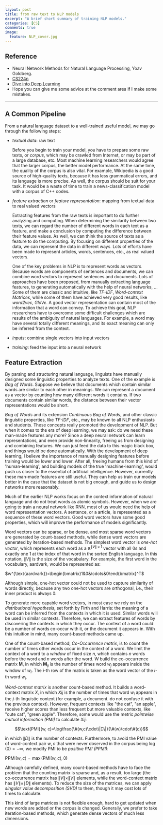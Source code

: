 ```yaml
---
layout: post
title: from raw text to NLP models
excerpt: "A brief short summary of training NLP models."
categories: [CS]
comments: true
image:
  feature: NLP_cover.jpg
---
```


## Reference

 - Neural Network Methods for Natural Language Processing, Yoav Goldberg.
 - [CS224n](https://web.stanford.edu/class/cs224n/ )
 - [Dive into Deep Learning](<https://www.d2l.ai/>)
 - Hope you can give me some advice at the comment area if I make some mistakes.



---

## A Common Pipeline

From a natural language dataset to a well-trained useful model, we may go through the following steps:

- *textual data*:  raw text

  Before you begin to train your model, you have to prepare some raw texts, or *corpus*, which may be crawled from Internet, or may be part of a large database, etc. Most machine learning researchers would agree that the larger corpus, the better model performance. At the same time, the quality of the corpus is also vital. For example, Wikipedia is a good source of high-quality texts, because it has less grammatical errors, and its language is more precise. As well, the corpus should be suit for your task. It would be a waste of time to train a news-classification model with a corpus of C++ codes. 

- *feature extraction* or *feature representation*: mapping from textual data to real valued vectors

  Extracting features from the raw texts is important to do further analyzing and computing. When determining the similarity between two texts, we can regard the number of different words in each text as a feature, and make a conclusion by computing the difference between their feature values. As well, we can think the source of texts as a feature to do the computing. By focusing on different properties of the data, we can represent the data in different ways. Lots of efforts have been made to represent articles, words, sentences, etc., as real valued vectors.

  One of the key problems in NLP is to represent words as vectors. Because words are components of sentences and documents, we can combine word vectors to represent sentences and documents. Lots of approaches have been proposed, from manually extracting language features, to generating automatically with the help of neural networks, ... Some of them are classic and intuitive, like *TF-IDF*, *Word-context Matrices*, while some of them have achieved very good results, like *word2vec*, *GloVe*. A good vector representation can contain most of the information that a word can convey. To achieve this goal, NLP researchers have to overcome some difficult challenges which are results of the ambiguity of natural languages. For example, a word may have several totally different meanings, and its exact meaning can only be inferred from the context.

- *inputs*: combine single vectors into input vectors

- *training*: feed the input into a neural network

## Feature Extraction

By parsing and structuring natural language, linguists have manually designed some linguistic properties to analyze texts. One of the example is *Bag of Words*. Suppose we believe that documents which contain similar words are similar to each other in meanings. We can represent a document as a vector by counting how many different words it contains. If two documents contain similar words, the distance between their vector representations would be short.

*Bag of Words* and its extension *Continuous Bag of Words*, and other classic linguistic properties, like *TF-IDF*, etc., may be known to all NLP enthusiasts and students. These concepts really promoted the development of NLP. But when it comes to the era of deep learning, we may ask: do we need these man-made features any more? Since a deep neural network can learn representations, and even provide non-linearity, freeing us from designing and combining features. We can just feed the data to this magic black box, and things would be done automatically. With the development of deep learning, I believe the importance of manually designing features before training would be lower and lower. After all, freeing humans from this kind of 'human-learning', and building models of the true 'machine-learning', would push us closer to the essential of artificial intelligence. However, currently these man-made features are still useful. They can help us train our models better in the case that the dataset is not big enough, and guide us to design networks more reasonably.

Much of the earlier NLP works focus on the context information of natural language and do not treat words as atomic symbols. However, when we are going to train a neural network like RNN, most of us would need the help of word representation vectors. A sentence, or a article, is represented as a sequence of these word vectors. Good word vectors have some good properties, which will improve the performance of models significantly.

Word vectors can be sparse, or be dense. and most sparse word vectors are generated by count-based methods, while dense word vectors are generated by iteration-based methods. The simplest word vector is *one-hot vector*, which represents each word as  a $\mathbb{R}^{\|V\|\times 1}$ vector with all 0s and exactly one 1 at the index of that word in the sorted English language. In this notation, $\|V\|$ is the size of the vocabulary. For example, the first word in the vocabulary, aardvark, would be represented as:

$w^{\text{aardvark}}=\begin{bmatrix}1&0&\cdots&0\end{bmatrix}^T$

Although simple, one-hot vector could not be used to capture similarity of words directly, because any two one-hot vectors are orthogonal, i.e., their inner product is always 0.

To generate more capable word vectors, in most case we rely on the *distributional hypothesis*, set forth by Firth and Harris: the meaning of a word can be inferred from the contexts in which it is used. Similar words will be used in similar contexts. Therefore, we can extract features of words by discovering the contexts in which they occur. The context of a word could be a number of words co-occur with it, or the document it appears in. With this intuition in mind, many count-based methods came up.

One of the count-based method, *Co-Occurrence matrix*, is to count the number of times other words occur in the context of a word. We limit the context of a word to a *window* of fixed size $n$, which contains $n$ words before the word and $n$ words after the word.  W build the co-occurrence matrix $\mathbf{M}$, in which $\mathbf{M}_{ij}$ is the number of times word $w_j$ appears inside the window of $w_i$. The *i*-th row of the matrix is taken as the word vector of the *i*-th word $w_i$.

*Word-context matrix* is another count-based method. It builds a word-context matrix $X$, in which $X{ij}$ is the number of times that word $w_i$ appears in the *j*-th linguistic context (for example, a document. do not confuse it with the previous context). However, frequent contexts like "the cat", "an apple", receive higher scores than less frequent but more valuable contexts, like "cute cat", "green apple". Therefore, some would use the metric *pointwise mutual information (PMI)* to calculate $X{ij}$:

$$\text{PMI}(w, c)=\log\frac{\#(w,c)\cdot\|D\|}{\#(w)\cdot\#(c)}$$

in which $\|D\|$ is the number of contexts. Furthermore, to avoid the PMI value of word-context pair $w,c$ that were never observed in the corpus being $\log(0)=-\infty$, we modify PMI to be *positive PMI (PPMI)*:

$\text{PPMI}(w,c)=\max(\text{PMI}(w,c),0)$

Although carefully defined, many count-based methods have to face the problem that the counting matrix is sparse and, as a result, too large (the co-occurrence matrix has $\|V\|\times\|V\|$ elements, while the word-context matrix has $\|V\|\times\|D\|$ elements). To reduce the size of the matrices, we can apply *singular value decomposition (SVD)* to them, though it may cost lots of times to calculate.

This kind of large matrices is not flexible enough, hard to get updated when new words are added or the corpus is changed. Generally, we prefer to take iteration-based methods, which generate dense vectors of much less dimensions.




























